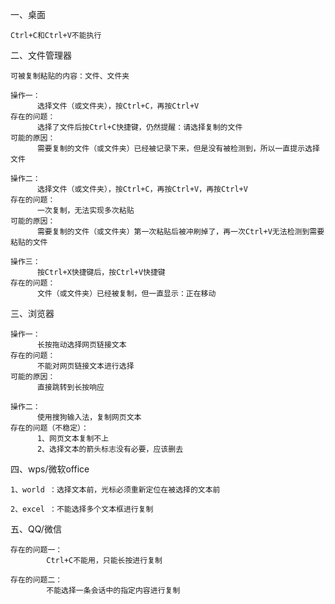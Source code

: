 一、桌面

    Ctrl+C和Ctrl+V不能执行
    
二、文件管理器

    可被复制粘贴的内容：文件、文件夹
    
    操作一：
	      选择文件（或文件夹），按Ctrl+C，再按Ctrl+V
    存在的问题：
	      选择了文件后按Ctrl+C快捷键，仍然提醒：请选择复制的文件
    可能的原因：
	      需要复制的文件（或文件夹）已经被记录下来，但是没有被检测到，所以一直提示选择文件
        
    操作二：
	      选择文件（或文件夹），按Ctrl+C，再按Ctrl+V，再按Ctrl+V
    存在的问题：
	      一次复制，无法实现多次粘贴
    可能的原因：
	      需要复制的文件（或文件夹）第一次粘贴后被冲刷掉了，再一次Ctrl+V无法检测到需要粘贴的文件
        
    操作三：
	      按Ctrl+X快捷键后，按Ctrl+V快捷键
    存在的问题：
	      文件（或文件夹）已经被复制，但一直显示：正在移动

三、浏览器

    操作一：
	      长按拖动选择网页链接文本
    存在的问题：
	      不能对网页链接文本进行选择
    可能的原因：
	      直接跳转到长按响应
        
    操作二：
	      使用搜狗输入法，复制网页文本
    存在的问题（不稳定）：
	      1、网页文本复制不上
	      2、选择文本的箭头标志没有必要，应该删去

四、wps/微软office

    1、world ：选择文本前，光标必须重新定位在被选择的文本前
    
    2、excel ：不能选择多个文本框进行复制

五、QQ/微信

    存在的问题一：
	        Ctrl+C不能用，只能长按进行复制
          
    存在的问题二：
	        不能选择一条会话中的指定内容进行复制
